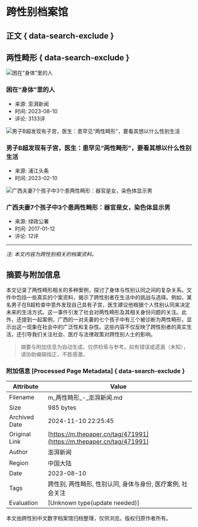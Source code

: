 # 跨性别档案馆

## 正文 { data-search-exclude }


## 两性畸形 { data-search-exclude }

![困在“身体”里的人](https://imagecloud.thepaper.cn/thepaper/image/264/816/265.jpg?x-oss-process=image/resize,w_332)

### 困在“身体”里的人
- 来源: 澎湃新闻
- 时间: 2023-08-10
- 评论: 3133评

![男子B超发现有子宫，医生：患罕见“两性畸形”，要看其想以什么性别生活](https://imagecloud.thepaper.cn/thepaper/image/237/899/323.jpg?x-oss-process=image/resize,w_332)

### 男子B超发现有子宫，医生：患罕见“两性畸形”，要看其想以什么性别生活
- 来源: 浦江头条
- 时间: 2023-02-10

![广西夫妻7个孩子中3个患两性畸形：器官是女，染色体显示男](https://image.thepaper.cn/image/5/410/595.jpg?x-oss-process=image/resize,w_332)

### 广西夫妻7个孩子中3个患两性畸形：器官是女，染色体显示男
- 来源: 绿政公署
- 时间: 2017-01-12
- 评论: 12评

--- 

*注: 本文内容为跨性别相关的档案资料。*

## 摘要与附加信息

<!-- tcd_abstract -->
本文记录了两性畸形相关的多种案例，探讨了身体与性别认同之间的复杂关系。文件中包括一些真实的个案资料，揭示了跨性别者在生活中的挑战与选择。例如，某名男子在B超检查中意外发现自己具有子宫，医生建议他根据个人性别认同来决定未来的生活方式。这一事件引发了社会对两性畸形及其相关身份问题的关注。此外，还提到一起案例，广西的一对夫妻的七个孩子中有三个被诊断为两性畸形，显示出这一现象在社会中的广泛性和复杂性。这些内容不仅反映了跨性别者的真实生活，还引导我们关注社会、医疗与法律政策对跨性别人士的影响。
<!-- tcd_abstract_end -->

> 摘要与附加信息为自动生成，仅供检索与参考。如有错误或遗漏（未知），请协助编辑指正，不胜感激。

### 附加信息 [Processed Page Metadata] { data-search-exclude }

| Attribute       | Value                                  |
|-----------------|----------------------------------------|
| Filename        | m_两性畸形_-_澎湃新闻.md                             |
| Size            | 985 bytes                           |
| Archived Date   | 2024-11-10 22:25:45                             |
| Original Link   | [https://m.thepaper.cn/tag/471991](https://m.thepaper.cn/tag/471991)                       |
| Author          | 澎湃新闻                               |
| Region          | 中国大陆                               |
| Date            | 2023-08-10                                 |
| Tags            | 跨性别, 两性畸形, 性别认同, 身体与身份, 医疗案例, 社会关注                                 |
| Evaluation            | [Unknown type(update needed)]                                 |
<!-- tcd_table_end -->

本文由跨性别中文数字档案馆归档整理，仅供浏览。版权归原作者所有。
